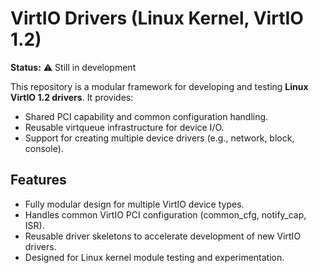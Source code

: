 # VirtIO Drivers (Linux Kernel, VirtIO 1.2)

**Status:** ⚠️ Still in development

This repository is a modular framework for developing and testing **Linux VirtIO 1.2 drivers**. It provides:
- Shared PCI capability and common configuration handling.
- Reusable virtqueue infrastructure for device I/O.
- Support for creating multiple device drivers (e.g., network, block, console).

## Features

- Fully modular design for multiple VirtIO device types.
- Handles common VirtIO PCI configuration (common_cfg, notify_cap, ISR).
- Reusable driver skeletons to accelerate development of new VirtIO drivers.
- Designed for Linux kernel module testing and experimentation.